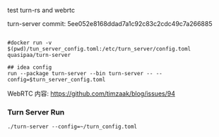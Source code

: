 test turn-rs and webrtc



turn-server commit: 5ee052e8168ddad7a1c92c83c2cdc49c7a266885
```shell

#docker run -v $(pwd)/tun_server_config.toml:/etc/turn_server/config.toml quasipaa/turn-server

## idea config 
run --package turn-server --bin turn-server -- --config=$turn_server_config.toml

```
WebRTC 内容: https://github.com/timzaak/blog/issues/94

### Turn Server Run
```shell
./turn-server --config=~/turn_config.toml
```